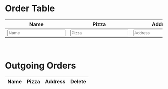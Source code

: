<!DOCTYPE html>
<html>
<head>
  <title>Pizza Order</title>
</head>
<body>
  <script src="pizzaFront.js"></script>
  <h1>Order Table</h1>
  <table class="Ptable">
    <thead>
      <tr>
        <th>Name</th>
        <th>Pizza</th>
        <th>Address</th>
        <th>Order</th>
        <th>Update</th>
      </tr>
    </thead>
    <tbody>
      <tr>
        <td><input id="name" placeholder="Name"></td>
        <td><input id="pizza" placeholder="Pizza"></td>
        <td><input id="address" placeholder="Address"></td>
        <td><button onclick="addOrder()">Order</button></td>
        <td><button onclick="updateOrder()">Update</button></td>
      </tr>
    </tbody>
  </table>

  <br>

  <h1>Outgoing Orders</h1>

  <table class="Ptable">
    <thead>
      <tr>
        <th>Name</th>
        <th>Pizza</th>
        <th>Address</th>
        <th>Delete</th>
      </tr>
    </thead>
    <tbody id="tbody">
    </tbody>
  </table>

  <script src="pizzaFront.js"></script>
</body>
</html>
